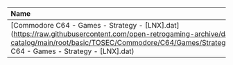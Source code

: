 |Name|Size|
|:---|---:|
|[Commodore C64 - Games - Strategy - [LNX].dat](https://raw.githubusercontent.com/open-retrogaming-archive/dat-catalog/main/root/basic/TOSEC/Commodore/C64/Games/Strategy/[LNX]/Commodore C64 - Games - Strategy - [LNX].dat)|30767|
